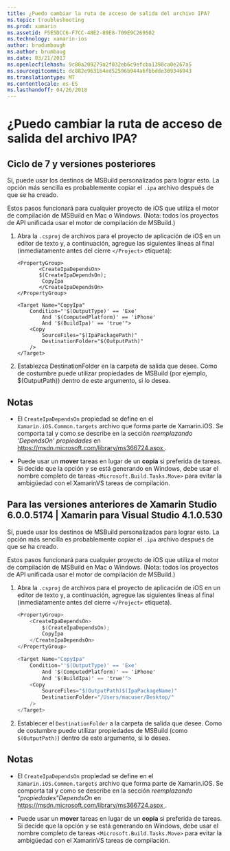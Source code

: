 ```yaml
---
title: ¿Puedo cambiar la ruta de acceso de salida del archivo IPA?
ms.topic: troubleshooting
ms.prod: xamarin
ms.assetid: F5E5DCC6-F7CC-48E2-89E8-709E9C269502
ms.technology: xamarin-ios
author: bradumbaugh
ms.author: brumbaug
ms.date: 03/21/2017
ms.openlocfilehash: 9c80a209279a2f032eb6c9efcba1398ca0e267a5
ms.sourcegitcommit: dc882e9631b4ed52596b944a6fbbdde309346943
ms.translationtype: MT
ms.contentlocale: es-ES
ms.lasthandoff: 04/26/2018
---
```

# <a name="can-i-change-the-output-path-of-the-ipa-file"></a>¿Puedo cambiar la ruta de acceso de salida del archivo IPA?

## <a name="for-cycle-7-and-higher"></a>Ciclo de 7 y versiones posteriores
Sí, puede usar los destinos de MSBuild personalizados para lograr esto. La opción más sencilla es probablemente copiar el `.ipa` archivo después de que se ha creado.

Estos pasos funcionará para cualquier proyecto de iOS que utiliza el motor de compilación de MSBuild en Mac o Windows. (Nota: todos los proyectos de API unificada usar el motor de compilación de MSBuild.)

1. Abra la `.csproj` de archivos para el proyecto de aplicación de iOS en un editor de texto y, a continuación, agregue las siguientes líneas al final (inmediatamente antes del cierre `</Project>` etiqueta):
    
    ```
    <PropertyGroup>
           <CreateIpaDependsOn>
           $(CreateIpaDependsOn);
            CopyIpa
           </CreateIpaDependsOn>
    </PropertyGroup>
    
    <Target Name="CopyIpa"
        Condition="'$(OutputType)' == 'Exe'
            And '$(ComputedPlatform)' == 'iPhone'
            And '$(BuildIpa)' == 'true'">
        <Copy
            SourceFiles="$(IpaPackagePath)"
            DestinationFolder="$(OutputPath)"
        />
    </Target>
    ```

2. Establezca DestinationFolder en la carpeta de salida que desee. Como de costumbre puede utilizar propiedades de MSBuild (por ejemplo, $(OutputPath)) dentro de este argumento, si lo desea.

## <a name="notes"></a>Notas
- El `CreateIpaDependsOn` propiedad se define en el `Xamarin.iOS.Common.targets` archivo que forma parte de Xamarin.iOS. Se comporta tal y como se describe en la sección *reemplazando 'DependsOn' propiedades* en [ https://msdn.microsoft.com/library/ms366724.aspx ](https://msdn.microsoft.com/library/ms366724.aspx).

- Puede usar un **mover** tareas en lugar de un **copia** si preferida de tareas. Si decide que la opción y se está generando en Windows, debe usar el nombre completo de tareas `<Microsoft.Build.Tasks.Move>` para evitar la ambigüedad con el XamarinVS tareas de compilación.

## <a name="for-versions-before-xamarin-studio-6005174--xamarin-for-visual-studio-410530"></a>Para las versiones anteriores de Xamarin Studio 6.0.0.5174 | Xamarin para Visual Studio 4.1.0.530

Sí, puede usar los destinos de MSBuild personalizados para lograr esto. La opción más sencilla es probablemente copiar el `.ipa` archivo después de que se ha creado.

Estos pasos funcionará para cualquier proyecto de iOS que utiliza el motor de compilación de MSBuild en Mac o Windows. (Nota: todos los proyectos de API unificada usar el motor de compilación de MSBuild.)

1. Abra la `.csproj` de archivos para el proyecto de aplicación de iOS en un editor de texto y, a continuación, agregue las siguientes líneas al final (inmediatamente antes del cierre `</Project>` etiqueta).

    ```csharp
    <PropertyGroup>
        <CreateIpaDependsOn>
            $(CreateIpaDependsOn);
            CopyIpa
        </CreateIpaDependsOn>
    </PropertyGroup>
    
    <Target Name="CopyIpa"
        Condition="'$(OutputType)' == 'Exe'
            And '$(ComputedPlatform)' == 'iPhone'
            And '$(BuildIpa)' == 'true'">
        <Copy
            SourceFiles="$(OutputPath)$(IpaPackageName)"
            DestinationFolder="/Users/macuser/Desktop/"
        />
    </Target>
    ```

2. Establecer el `DestinationFolder` a la carpeta de salida que desee. Como de costumbre puede utilizar propiedades de MSBuild (como `$(OutputPath)`) dentro de este argumento, si lo desea.

## <a name="notes"></a>Notas
- El `CreateIpaDependsOn` propiedad se define en el `Xamarin.iOS.Common.targets` archivo que forma parte de Xamarin.iOS. Se comporta tal y como se describe en la sección *reemplazando "propiedades"DependsOn* en [ https://msdn.microsoft.com/library/ms366724.aspx ](https://msdn.microsoft.com/library/ms366724.aspx).

- Puede usar un **mover** tareas en lugar de un **copia** si preferida de tareas. Si decide que la opción y se está generando en Windows, debe usar el nombre completo de tareas `<Microsoft.Build.Tasks.Move>` para evitar la ambigüedad con el XamarinVS tareas de compilación.
